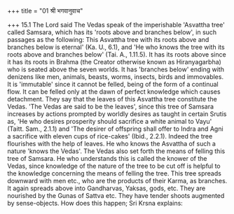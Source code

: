 +++
title = "01 श्री भगवानुवाच"

+++
15.1 The Lord said The Vedas speak of the imperishable 'Asvattha tree'
called Samsara, which has its 'roots above and branches below', in such passages as the following: This Asvattha tree with its roots above and branches below is eternal' (Ka. U., 6.1), and 'He who knows the tree with its roots above and branches below' (Tai. A., 1.11.5). It has its roots above since it has its roots in Brahma (the Creator otherwise known as Hiranyagarbha) who is seated above the seven worlds. It has
'branches below' ending with denizens like men, animals, beasts, worms,
insects, birds and immovables. It is 'immutable' since it cannot be felled, being of the form of a continual flow. It can be felled only at the dawn of perfect knowledge which causes detachment. They say that the leaves of this Asvattha tree constitute the Vedas. 'The Vedas are said to be the leaves', since this tree of Samsara increases by actions prompted by worldly desires as taught in certain Srutis as, 'He who desires prosperity should sacrifice a white animal to Vayu' (Taitt.
Sam., 2.1.1) and 'The desirer of offspring shall offer to Indra and Agni a sacrifice with eleven cups of rice-cakes' (Ibid., 2.2.1). Indeed the tree flourishes with the help of leaves. He who knows the Asvattha of such a nature 'knows the Vedas'. The Vedas also set forth the means of felling this tree of Samsara. He who understands this is called the knower of the Vedas, since knowledge of the nature of the tree to be cut off is helpful to the knowledge concerning the means of felling the tree. This tree spreads downward with men etc., who are the products of their Karma, as branches. It again spreads above into Gandharvas,
Yaksas, gods, etc. They are nourished by the Gunas of Sattva etc. They have tender shoots augmented by sense-objects. How does this happen; Sri Krsna explains:
